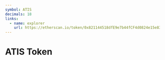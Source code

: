 ```yaml
---
symbol: ATIS
decimals: 18
links:
  - name: explorer
    url: https://etherscan.io/token/0x821144518dfE9e7b44fCF4d0824e15e8390d4637
---
```


# ATIS Token
